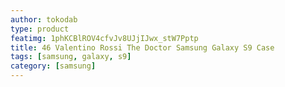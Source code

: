 ```yaml
---
author: tokodab
type: product
featimg: 1phKCBlROV4cfvJv8UJjIJwx_stW7Pptp
title: 46 Valentino Rossi The Doctor Samsung Galaxy S9 Case
tags: [samsung, galaxy, s9]
category: [samsung]
---
```

